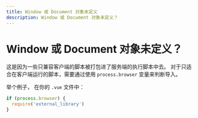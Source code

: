 ```yaml
---
title: Window 或 Document 对象未定义
description: Window 或 Document 对象未定义？
---
```


# Window 或 Document 对象未定义？

这是因为一些只兼容客户端的脚本被打包进了服务端的执行脚本中去。
对于只适合在客户端运行的脚本，需要通过使用 `process.browser` 变量来判断导入。

举个例子， 在你的 `.vue` 文件中：
```js
if (process.browser) {
  require('external_library')
}
```
